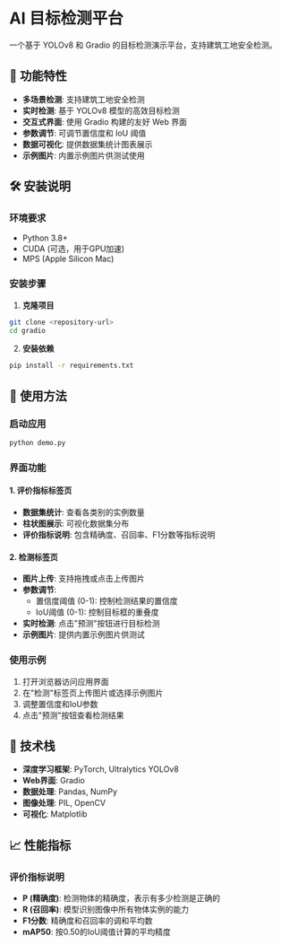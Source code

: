 # AI 目标检测平台

一个基于 YOLOv8 和 Gradio 的目标检测演示平台，支持建筑工地安全检测。

## 🚀 功能特性

- **多场景检测**: 支持建筑工地安全检测
- **实时检测**: 基于 YOLOv8 模型的高效目标检测
- **交互式界面**: 使用 Gradio 构建的友好 Web 界面
- **参数调节**: 可调节置信度和 IoU 阈值
- **数据可视化**: 提供数据集统计图表展示
- **示例图片**: 内置示例图片供测试使用

## 🛠️ 安装说明

### 环境要求
- Python 3.8+
- CUDA (可选，用于GPU加速)
- MPS (Apple Silicon Mac)

### 安装步骤

1. **克隆项目**
```bash
git clone <repository-url>
cd gradio
```

2. **安装依赖**
```bash
pip install -r requirements.txt
```

## 🎯 使用方法

### 启动应用
```bash
python demo.py
```

### 界面功能

#### 1. 评价指标标签页
- **数据集统计**: 查看各类别的实例数量
- **柱状图展示**: 可视化数据集分布
- **评价指标说明**: 包含精确度、召回率、F1分数等指标说明

#### 2. 检测标签页
- **图片上传**: 支持拖拽或点击上传图片
- **参数调节**:
  - 置信度阈值 (0-1): 控制检测结果的置信度
  - IoU阈值 (0-1): 控制目标框的重叠度
- **实时检测**: 点击"预测"按钮进行目标检测
- **示例图片**: 提供内置示例图片供测试

### 使用示例

1. 打开浏览器访问应用界面
2. 在"检测"标签页上传图片或选择示例图片
3. 调整置信度和IoU参数
4. 点击"预测"按钮查看检测结果

## 🔧 技术栈

- **深度学习框架**: PyTorch, Ultralytics YOLOv8
- **Web界面**: Gradio
- **数据处理**: Pandas, NumPy
- **图像处理**: PIL, OpenCV
- **可视化**: Matplotlib

## 📈 性能指标

### 评价指标说明
- **P (精确度)**: 检测物体的精确度，表示有多少检测是正确的
- **R (召回率)**: 模型识别图像中所有物体实例的能力
- **F1分数**: 精确度和召回率的调和平均数
- **mAP50**: 按0.50的IoU阈值计算的平均精度
